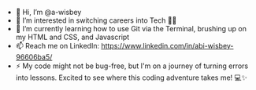 - 👋 Hi, I’m @a-wisbey
- 👀 I’m interested in switching careers into Tech 👩‍💻
- 🌱 I’m currently learning how to use Git via the Terminal, brushing up on my HTML and CSS, and Javascript
- 📫 Reach me on LinkedIn: https://www.linkedin.com/in/abi-wisbey-96606ba5/
- ⚡ My code might not be bug-free, but I'm on a journey of turning errors into lessons. Excited to see where this coding adventure takes me! 💻✨

<!---
a-wisbey/a-wisbey is a ✨ special ✨ repository because its `README.md` (this file) appears on your GitHub profile.
You can click the Preview link to take a look at your changes.
--->
